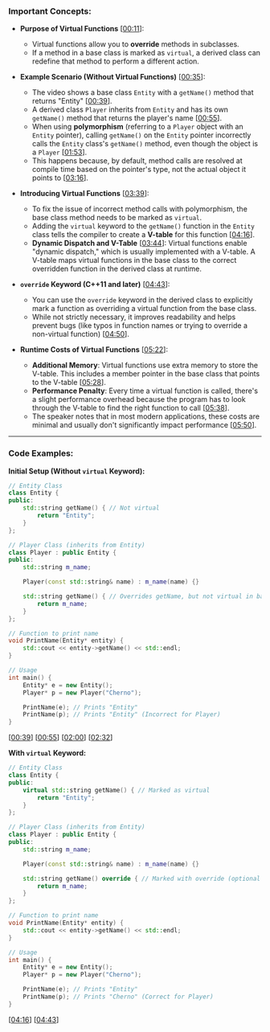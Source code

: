 ### Important Concepts:

  * **Purpose of Virtual Functions** \[[00:11](http://www.youtube.com/watch?v=oIV2KchSyGQ&t=11)\]:

      * Virtual functions allow you to **override** methods in subclasses.
      * If a method in a base class is marked as `virtual`, a derived class can redefine that method to perform a different action.

  * **Example Scenario (Without Virtual Functions)** \[[00:35](http://www.youtube.com/watch?v=oIV2KchSyGQ&t=35)\]:

      * The video shows a base class `Entity` with a `getName()` method that returns "Entity" \[[00:39](http://www.youtube.com/watch?v=oIV2KchSyGQ&t=39)\].
      * A derived class `Player` inherits from `Entity` and has its own `getName()` method that returns the player's name \[[00:55](http://www.youtube.com/watch?v=oIV2KchSyGQ&t=55)\].
      * When using **polymorphism** (referring to a `Player` object with an `Entity` pointer), calling `getName()` on the `Entity` pointer incorrectly calls the `Entity` class's `getName()` method, even though the object is a `Player` \[[01:53](http://www.youtube.com/watch?v=oIV2KchSyGQ&t=113)\].
      * This happens because, by default, method calls are resolved at compile time based on the pointer's type, not the actual object it points to \[[03:16](http://www.youtube.com/watch?v=oIV2KchSyGQ&t=196)\].

  * **Introducing Virtual Functions** \[[03:39](http://www.youtube.com/watch?v=oIV2KchSyGQ&t=219)\]:

      * To fix the issue of incorrect method calls with polymorphism, the base class method needs to be marked as `virtual`.
      * Adding the `virtual` keyword to the `getName()` function in the `Entity` class tells the compiler to create a **V-table** for this function \[[04:16](http://www.youtube.com/watch?v=oIV2KchSyGQ&t=256)\].
      * **Dynamic Dispatch and V-Table** \[[03:44](http://www.youtube.com/watch?v=oIV2KchSyGQ&t=224)\]: Virtual functions enable "dynamic dispatch," which is usually implemented with a V-table. A V-table maps virtual functions in the base class to the correct overridden function in the derived class at runtime.

  * **`override` Keyword (C++11 and later)** \[[04:43](http://www.youtube.com/watch?v=oIV2KchSyGQ&t=283)\]:

      * You can use the `override` keyword in the derived class to explicitly mark a function as overriding a virtual function from the base class.
      * While not strictly necessary, it improves readability and helps prevent bugs (like typos in function names or trying to override a non-virtual function) \[[04:50](http://www.youtube.com/watch?v=oIV2KchSyGQ&t=290)\].

  * **Runtime Costs of Virtual Functions** \[[05:22](http://www.youtube.com/watch?v=oIV2KchSyGQ&t=322)\]:

      * **Additional Memory**: Virtual functions use extra memory to store the V-table. This includes a member pointer in the base class that points to the V-table \[[05:28](http://www.youtube.com/watch?v=oIV2KchSyGQ&t=328)\].
      * **Performance Penalty**: Every time a virtual function is called, there's a slight performance overhead because the program has to look through the V-table to find the right function to call \[[05:38](http://www.youtube.com/watch?v=oIV2KchSyGQ&t=338)\].
      * The speaker notes that in most modern applications, these costs are minimal and usually don't significantly impact performance \[[05:50](http://www.youtube.com/watch?v=oIV2KchSyGQ&t=350)\].

-----

### Code Examples:

**Initial Setup (Without `virtual` Keyword):**

```cpp
// Entity Class
class Entity {
public:
    std::string getName() { // Not virtual
        return "Entity";
    }
};

// Player Class (inherits from Entity)
class Player : public Entity {
public:
    std::string m_name;

    Player(const std::string& name) : m_name(name) {}

    std::string getName() { // Overrides getName, but not virtual in base
        return m_name;
    }
};

// Function to print name
void PrintName(Entity* entity) {
    std::cout << entity->getName() << std::endl;
}

// Usage
int main() {
    Entity* e = new Entity();
    Player* p = new Player("Cherno");

    PrintName(e); // Prints "Entity"
    PrintName(p); // Prints "Entity" (Incorrect for Player)
}
```

\[[00:39](http://www.youtube.com/watch?v=oIV2KchSyGQ&t=39)\] \[[00:55](http://www.youtube.com/watch?v=oIV2KchSyGQ&t=55)\] \[[02:00](http://www.youtube.com/watch?v=oIV2KchSyGQ&t=120)\] \[[02:32](http://www.youtube.com/watch?v=oIV2KchSyGQ&t=152)\]

**With `virtual` Keyword:**

```cpp
// Entity Class
class Entity {
public:
    virtual std::string getName() { // Marked as virtual
        return "Entity";
    }
};

// Player Class (inherits from Entity)
class Player : public Entity {
public:
    std::string m_name;

    Player(const std::string& name) : m_name(name) {}

    std::string getName() override { // Marked with override (optional but recommended)
        return m_name;
    }
};

// Function to print name
void PrintName(Entity* entity) {
    std::cout << entity->getName() << std::endl;
}

// Usage
int main() {
    Entity* e = new Entity();
    Player* p = new Player("Cherno");

    PrintName(e); // Prints "Entity"
    PrintName(p); // Prints "Cherno" (Correct for Player)
}
```

\[[04:16](http://www.youtube.com/watch?v=oIV2KchSyGQ&t=256)\] \[[04:43](http://www.youtube.com/watch?v=oIV2KchSyGQ&t=283)\]
